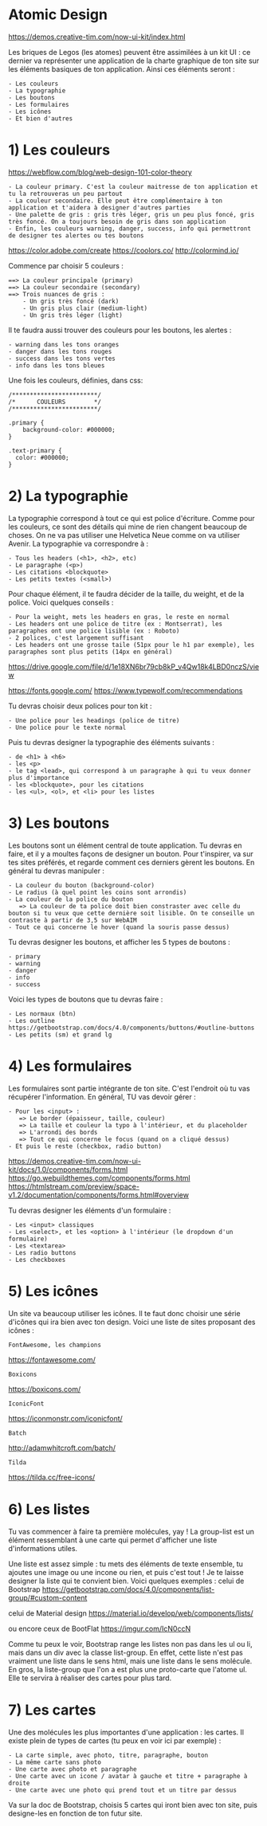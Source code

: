 
# Atomic Design

https://demos.creative-tim.com/now-ui-kit/index.html 

Les briques de Legos (les atomes) peuvent être assimilées à un kit UI : ce dernier va représenter une application de la charte graphique de ton site sur les éléments basiques de ton application. Ainsi ces éléments seront :

    - Les couleurs
    - La typographie
    - Les boutons
    - Les formulaires
    - Les icônes
    - Et bien d'autres


# 1) Les couleurs

https://webflow.com/blog/web-design-101-color-theory


    - La couleur primary. C'est la couleur maitresse de ton application et tu la retrouveras un peu partout
    - La couleur secondaire. Elle peut être complémentaire à ton application et t'aidera à designer d'autres parties
    - Une palette de gris : gris très léger, gris un peu plus foncé, gris très foncé. On a toujours besoin de gris dans son application
    - Enfin, les couleurs warning, danger, success, info qui permettront de designer tes alertes ou tes boutons

https://color.adobe.com/create
https://coolors.co/
http://colormind.io/

Commence par choisir 5 couleurs :

    ==> La couleur principale (primary)
    ==> La couleur secondaire (secondary)
    ==> Trois nuances de gris :
        - Un gris très foncé (dark)
        - Un gris plus clair (medium-light)
        - Un gris très léger (light)

Il te faudra aussi trouver des couleurs pour les boutons, les alertes :

    - warning dans les tons oranges
    - danger dans les tons rouges
    - success dans les tons vertes
    - info dans les tons bleues

Une fois les couleurs, définies, dans css:


	/************************/
	/* 	    COULEURS        */
	/************************/

	.primary {
		background-color: #000000;
	}

	.text-primary {
	  color: #000000;	
	}


# 2) La typographie

La typographie correspond à tout ce qui est police d'écriture. Comme pour les couleurs, ce sont des détails qui mine de rien changent beaucoup de choses. On ne va pas utiliser une Helvetica Neue comme on va utiliser Avenir. La typographie va correspondre à :


    - Tous les headers (<h1>, <h2>, etc)
    - Le paragraphe (<p>)
    - Les citations <blockquote>
    - Les petits textes (<small>)

Pour chaque élément, il te faudra décider de la taille, du weight, et de la police. Voici quelques conseils :

    - Pour la weight, mets les headers en gras, le reste en normal
    - Les headers ont une police de titre (ex : Montserrat), les paragraphes ont une police lisible (ex : Roboto)
    - 2 polices, c'est largement suffisant
    - Les headers ont une grosse taile (51px pour le h1 par exemple), les paragraphes sont plus petits (14px en général)


https://drive.google.com/file/d/1e18XN6br79cb8kP_v4Qw18k4LBD0nczS/view

https://fonts.google.com/
https://www.typewolf.com/recommendations

Tu devras choisir deux polices pour ton kit :

    - Une police pour les headings (police de titre)
    - Une police pour le texte normal

Puis tu devras designer la typographie des éléments suivants :

    - de <h1> à <h6>
    - les <p>
    - le tag <lead>, qui correspond à un paragraphe à qui tu veux donner plus d'importance
    - les <blockquote>, pour les citations
    - les <ul>, <ol>, et <li> pour les listes


# 3) Les boutons

Les boutons sont un élément central de toute application. Tu devras en faire, et il y a moultes façons de designer un bouton. Pour t'inspirer, va sur tes sites préférés, et regarde comment ces derniers gèrent les boutons. En général tu devras manipuler :

    - La couleur du bouton (background-color)
    - Le radius (à quel point les coins sont arrondis)
    - La couleur de la police du bouton
       => La couleur de ta police doit bien constraster avec celle du bouton si tu veux que cette dernière soit lisible. On te conseille un contraste à partir de 3,5 sur WebAIM
    - Tout ce qui concerne le hover (quand la souris passe dessus)

Tu devras designer les boutons, et afficher les 5 types de boutons :

    - primary
    - warning
    - danger
    - info
    - success


Voici les types de boutons que tu devras faire :

    - Les normaux (btn)
    - Les outline https://getbootstrap.com/docs/4.0/components/buttons/#outline-buttons
    - Les petits (sm) et grand lg

# 4) Les formulaires

Les formulaires sont partie intégrante de ton site. C'est l'endroit où tu vas récupérer l'information. En général, TU vas devoir gérer :

    - Pour les <input> :
       => Le border (épaisseur, taille, couleur)
       => La taille et couleur la typo à l'intérieur, et du placeholder
       => L'arrondi des bords
       => Tout ce qui concerne le focus (quand on a cliqué dessus)
    - Et puis le reste (checkbox, radio button)

https://demos.creative-tim.com/now-ui-kit/docs/1.0/components/forms.html
https://go.webuildthemes.com/components/forms.html
https://htmlstream.com/preview/space-v1.2/documentation/components/forms.html#overview

Tu devras designer les éléments d'un formulaire :

    - Les <input> classiques
    - Les <select>, et les <option> à l'intérieur (le dropdown d'un formulaire)
    - Les <textarea>
    - Les radio buttons
    - Les checkboxes

# 5) Les icônes

Un site va beaucoup utiliser les icônes. Il te faut donc choisir une série d'icônes qui ira bien avec ton design. Voici une liste de sites proposant des icônes :

    FontAwesome, les champions
https://fontawesome.com/

    Boxicons
https://boxicons.com/

    IconicFont
https://iconmonstr.com/iconicfont/

    Batch
http://adamwhitcroft.com/batch/

    Tilda
https://tilda.cc/free-icons/

# 6) Les listes

Tu vas commencer à faire ta première molécules, yay ! La group-list est un élément ressemblant à une carte qui permet d'afficher une liste d'informations utiles.

Une liste est assez simple : tu mets des éléments de texte ensemble, tu ajoutes une image ou une incone ou rien, et puis c'est tout ! Je te laisse designer la liste qui te convient bien. Voici quelques exemples : celui de Bootstrap
https://getbootstrap.com/docs/4.0/components/list-group/#custom-content

celui de Material design
https://material.io/develop/web/components/lists/

ou encore ceux de BootFlat
https://imgur.com/IcN0ccN

Comme tu peux le voir, Bootstrap range les listes non pas dans les ul ou li, mais dans un div avec la classe list-group. En effet, cette liste n'est pas vraiment une liste dans le sens html, mais une liste dans le sens molécule. En gros, la liste-group que l'on a est plus une proto-carte que l'atome ul. Elle te servira à réaliser des cartes pour plus tard.

# 7) Les cartes

Une des molécules les plus importantes d'une application : les cartes. Il existe plein de types de cartes (tu peux en voir ici par exemple) :

    - La carte simple, avec photo, titre, paragraphe, bouton
    - La même carte sans photo
    - Une carte avec photo et paragraphe
    - Une carte avec un icone / avatar à gauche et titre + paragraphe à droite
    - Une carte avec une photo qui prend tout et un titre par dessus

Va sur la doc de Bootstrap, choisis 5 cartes qui iront bien avec ton site, puis designe-les en fonction de ton futur site.











